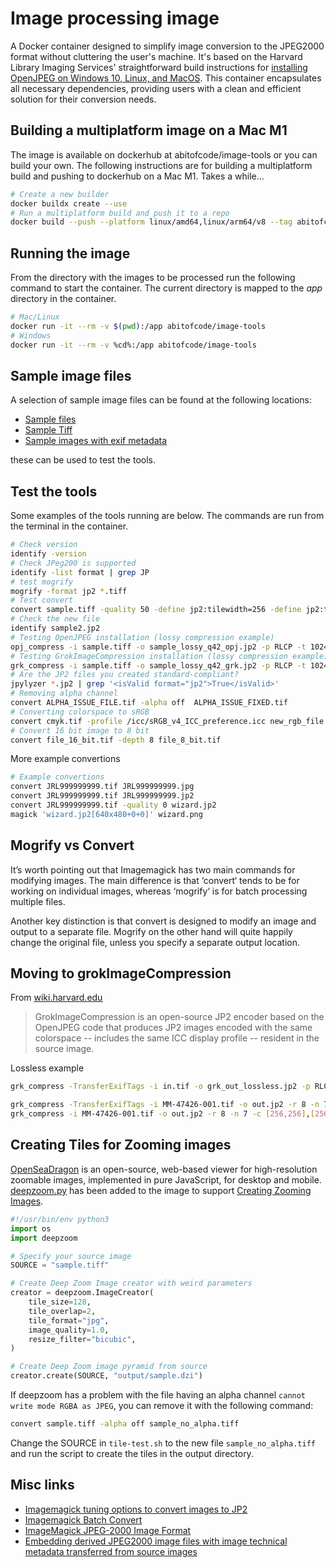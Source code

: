 # Image processing image

A Docker container designed to simplify image conversion to the JPEG2000 format without cluttering the user's machine. It's based on the Harvard Library Imaging Services' straightforward build instructions for [installing OpenJPEG on Windows 10, Linux, and MacOS](https://wiki.harvard.edu/confluence/display/DigitalImaging/Installing+OpenJPEG+on+Windows+10%2C+Linux%2C+and+MacOS). This container encapsulates all necessary dependencies, providing users with a clean and efficient solution for their conversion needs.

## Building a multiplatform image on a Mac M1

The image is available on dockerhub at abitofcode/image-tools or you can build your own. The following instructions are for building a multiplatform build and pushing to dockerhub on a Mac M1. Takes a while...

```sh
# Create a new builder
docker buildx create --use
# Run a multiplatform build and push it to a repo
docker build --push --platform linux/amd64,linux/arm64/v8 --tag abitofcode/image-tools .
```

## Running the image

From the directory with the images to be processed run the following command to start the container. The current directory is mapped to the _app_ directory in the container.

```sh
# Mac/Linux
docker run -it --rm -v $(pwd):/app abitofcode/image-tools
# Windows
docker run -it --rm -v %cd%:/app abitofcode/image-tools
```

## Sample image files

A selection of sample image files can be found at the following locations:

- [Sample files](https://people.math.sc.edu/Burkardt/data/tif/tif.html)
- [Sample Tiff](https://file-examples.com/index.php/sample-images-download/sample-tiff-download/)
- [Sample images with exif metadata](https://wiki.harvard.edu/confluence/display/DigitalImaging/Embedding+derived+JPEG2000+image+files+with+image+technical+metadata+transferred+from+source+images)

these can be used to test the tools.

## Test the tools

Some examples of the tools running are below. The commands are run from the terminal in the container.

```bash
# Check version
identify -version
# Check JPeg200 is supported
identify -list format | grep JP
# test mogrify
mogrify -format jp2 *.tiff
# Test convert
convert sample.tiff -quality 50 -define jp2:tilewidth=256 -define jp2:tileheight=256 sample2.jp2
# Check the new file
identify sample2.jp2
# Testing OpenJPEG installation (lossy compression example)
opj_compress -i sample.tiff -o sample_lossy_q42_opj.jp2 -p RLCP -t 1024,1024 -EPH -SOP -I -q 42
# Testing GrokImageCompression installation (lossy compression example)
grk_compress -i sample.tiff -o sample_lossy_q42_grk.jp2 -p RLCP -t 1024,1024 -EPH -SOP -I -q 42
# Are the JP2 files you created standard-compliant?
jpylyzer *.jp2 | grep '<isValid format="jp2">True</isValid>'
# Removing alpha channel
convert ALPHA_ISSUE_FILE.tif -alpha off  ALPHA_ISSUE_FIXED.tif
# Converting colorspace to sRGB
convert cmyk.tif -profile /icc/sRGB_v4_ICC_preference.icc new_rgb_file.tif
# Convert 16 bit image to 8 bit
convert file_16_bit.tif -depth 8 file_8_bit.tif
```

More example convertions

```bash
# Example convertions
convert JRL999999999.tif JRL999999999.jpg
convert JRL999999999.tif JRL999999999.jp2
convert JRL999999999.tif -quality 0 wizard.jp2
magick 'wizard.jp2[640x480+0+0]' wizard.png
```

## Mogrify vs Convert

It’s worth pointing out that Imagemagick has two main commands for modifying images. The main difference is that ‘convert‘ tends to be for working on individual images, whereas ‘mogrify‘ is for batch processing multiple files.

Another key distinction is that convert is designed to modify an image and output to a separate file. Mogrify on the other hand will quite happily change the original file, unless you specify a separate output location.

## Moving to grokImageCompression

From [wiki.harvard.edu](https://wiki.harvard.edu/confluence/display/DigitalImaging/Installing+OpenJPEG+on+Windows+10%2C+Linux%2C+and+MacOS)

> GrokImageCompression is an open-source JP2 encoder based on the OpenJPEG code that produces JP2 images encoded with the same colorspace -- includes the same ICC display profile -- resident in the source image.

Lossless example

```bash
grk_compress -TransferExifTags -i in.tif -o grk_out_lossless.jp2 -p RLCP -t 1024,1024 -EPH -SOP
```

```bash
grk_compress -TransferExifTags -i MM-47426-001.tif -o out.jp2 -r 8 -n 7 -c [256,256],[256,256],[128,128] -t 512,512 -p RPCL -b 64,64 -SOP -EPH
grk_compress -i MM-47426-001.tif -o out.jp2 -r 8 -n 7 -c [256,256],[256,256],[128,128] -t 512,512 -p RPCL -b 64,64 -SOP -EPH
```

## Creating Tiles for Zooming images

[OpenSeaDragon](https://openseadragon.github.io/) is an open-source, web-based viewer for high-resolution zoomable images, implemented in pure JavaScript, for desktop and mobile. [deepzoom.py](https://github.com/openzoom/deepzoom.py) has been added to the image to support [Creating Zooming Images](https://openseadragon.github.io/examples/creating-zooming-images/).

```python
#!/usr/bin/env python3
import os
import deepzoom

# Specify your source image
SOURCE = "sample.tiff"

# Create Deep Zoom Image creator with weird parameters
creator = deepzoom.ImageCreator(
    tile_size=128,
    tile_overlap=2,
    tile_format="jpg",
    image_quality=1.0,
    resize_filter="bicubic",
)

# Create Deep Zoom image pyramid from source
creator.create(SOURCE, "output/sample.dzi")
```

If deepzoom has a problem with the file having an alpha channel `cannot write mode RGBA as JPEG`, you can remove it with the following command:

```sh
convert sample.tiff -alpha off sample_no_alpha.tiff
```

Change the SOURCE in `tile-test.sh` to the new file `sample_no_alpha.tiff` and run the script to create the tiles in the output directory.

## Misc links

- [Imagemagick tuning options to convert images to JP2](http://www.imagemagick.org/discourse-server/viewtopic.php?t=27300)
- [Imagemagick Batch Convert](https://linuxhint.com/imagemagick-batch-convert)
- [ImageMagick JPEG-2000 Image Format](http://patrickdieudonne.com/ImageMagick-6.7.0-2/www/jp2.html)
- [Embedding derived JPEG2000 image files with image technical metadata transferred from source images](https://wiki.harvard.edu/confluence/display/DigitalImaging/Embedding+derived+JPEG2000+image+files+with+image+technical+metadata+transferred+from+source+images)

